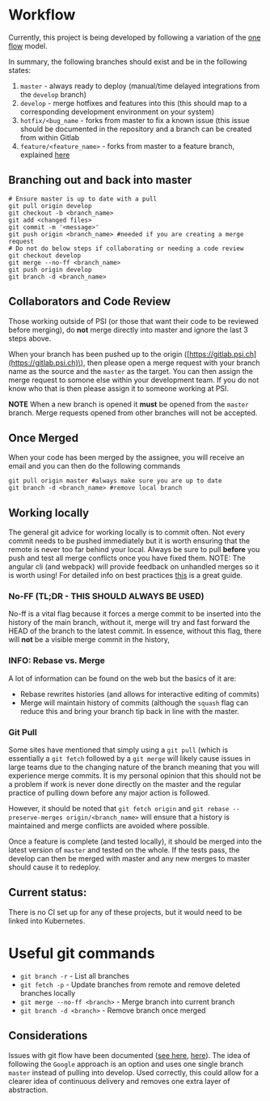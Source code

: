 # Workflow

Currently, this project is being developed by following a variation of the [one flow](http://endoflineblog.com/oneflow-a-git-branching-model-and-workflow) model.

In summary, the following branches should exist and be in the following states:  
1. `master` - always ready to deploy \(manual/time delayed integrations from the `develop` branch\)  
2. `develop` - merge hotfixes and features into this \(this should map to a corresponding development environment on your system\)  
2. `hotfix/<bug_name` - forks from master to fix a known issue \(this issue should be documented in the repository and a branch can be created from within Gitlab  
3. `feature/<feature_name>` - forks from master to a feature branch, explained [here](https://gitlab.psi.ch/help/workflow/workflow.md)

## Branching out and back into master

```
# Ensure master is up to date with a pull
git pull origin develop
git checkout -b <branch_name>
git add <changed files>
git commit -m '<message>'
git push origin <branch_name> #needed if you are creating a merge request
# Do not do below steps if collaborating or needing a code review
git checkout develop 
git merge --no-ff <branch_name>
git push origin develop
git branch -d <branch_name>
```

## Collaborators and Code Review

Those working outside of PSI \(or those that want their code to be reviewed before merging\), do **not** merge directly into master and ignore the last 3 steps above.

When your branch has been pushed up to the origin \([https://gitlab.psi.ch](https://gitlab.psi.ch)\), then please open a merge request with your branch name as the source and the `master` as the target. You can then assign the merge request to somone else within your development team. If you do not know who that is then please assign it to someone working at PSI.

**NOTE** When a new branch is opened it **must** be opened from the `master` branch. Merge requests opened from other branches will not be accepted.

## Once Merged

When your code has been merged by the assignee, you will receive an email and you can then do the following commands

```
git pull origin master #always make sure you are up to date
git branch -d <branch_name> #remove local branch
```

## Working locally

The general git advice for working locally is to commit often. Not every commit needs to be pushed immediately but it is worth ensuring that the remote is never too far behind your local. Always be sure to pull **before** you push and test all merge conflicts once you have fixed them. NOTE: The angular cli \(and webpack\) will provide feedback on unhandled merges so it is worth using! For detailed info on best practices [this](https://sethrobertson.github.io/GitBestPractices/) is a great guide.

### No-FF \(TL;DR - THIS SHOULD ALWAYS BE USED\)

No-ff is a vital flag because it forces a merge commit to be inserted into the history of the main branch, without it, merge will try and fast forward the HEAD of the branch to the latest commit. In essence, without this flag, there will **not** be a visible merge commit in the history,

### INFO: Rebase vs. Merge

A lot of information can be found on the web but the basics of it are:

* Rebase rewrites histories  \(and allows for interactive editing of commits\)
* Merge will maintain history of commits \(although the `squash` flag can reduce this and bring your branch tip back in line with the master.

### Git Pull

Some sites have mentioned that simply using a `git pull` \(which is essentially a `git fetch` followed by a `git merge` will likely cause issues in large teams due to the changing nature of the branch meaning that you will experience merge commits. It is my personal opinion that this should not be a problem if work is never done directly on the master and the regular practice of pulling down before any major action is followed.

However, it should be noted that `git fetch origin` and `git rebase --preserve-merges origin/<branch_name>` will ensure that a history is maintained and merge conflicts are avoided where possible.

Once a feature is complete \(and tested locally\), it should be merged into the latest version of `master` and tested on the whole. If the tests pass, the develop can then be merged with master and any new merges to master should cause it to redeploy.

## Current status:

There is no CI set up for any of these projects, but it would need to be linked into Kubernetes.

# Useful git commands

* `git branch -r` -  List all branches
* `git fetch -p` -  Update branches from remote and remove deleted branches locally
* `git merge --no-ff <branch>` -  Merge branch into current branch
* `git branch -d <branch>` -  Remove branch once merged 

## Considerations

Issues with git flow have been documented \([see here](https://gitlab.psi.ch/help/workflow/gitlab_flow.md), [here](http://endoflineblog.com/gitflow-considered-harmful)\). The idea of following the `Google` approach is an option and uses one single branch `master` instead of pulling into develop. Used correctly, this could allow for a clearer idea of continuous delivery and removes one extra layer of abstraction.

